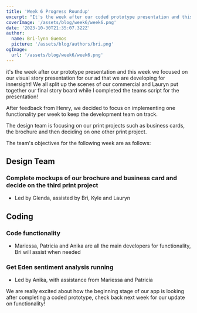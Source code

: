 ```yaml
---
title: 'Week 6 Progress Roundup'
excerpt: "It's the week after our coded prototype presentation and this week we  focused on our visual story presentation for our ad that we are developing for Innersight!"
coverImage: '/assets/blog/week6/week6.png'
date: '2023-10-30T21:35:07.322Z'
author:
  name: Bri-lynn Guemos
  picture: '/assets/blog/authors/bri.png'
ogImage:
  url: '/assets/blog/week6/week6.png'
---
```


it's the week after our prototype presentation and this week we focused on our visual story presentation for our ad that we are developing for innersight! We all split up the scenes of our commercial and Lauryn put together our final story board while I completed the teams script for the presentation! 

After feedback from Henry, we decided to focus on implementing one functionality per week to keep the development team on track.

The design team is focusing on our print projects such as business cards, the brochure and then deciding on one other print project. 

The team's objectives for the following week are as follows:

## Design Team
### Complete mockups of our brochure and business card and decide on the third print project
- Led by Glenda, assisted by Bri, Kyle and Lauryn

## Coding
### Code functionality 
- Mariessa, Patricia and Anika are all the main developers for functionality, Bri will assist when needed
### Get Eden sentiment analysis running
- Led by Anika, with assistance from Mariessa and Patricia


We are really excited about how the beginning stage of our app is looking after completing a coded prototype, check back next week for our update on functionality! 